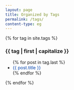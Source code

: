 ```yaml
---
layout: page
title: Organized by Tags
permalink: /tags/
content-type: eg
---
```


<style>
.category-content a {
    text-decoration: none;
    color: #0645ad;
}

.category-content a:hover {
    text-decoration: underline;
    color: #063e9b;
}
</style>

<div class="row">
    {% for tag in site.tags %}
    <div class="col-xl-4 col-lg-6 col-12" >
        <h3 id="{{ tag | first }}">{{ tag | first | capitalize }}</h3>
        <ul class="overflow-auto tag-grid">
        {% for post in tag.last %}
            <li class="category-content"><a href="{{post.url}}">{{ post.title }}</a></li>
        {% endfor %}
        </ul>
    </div>
    {% endfor %}
    <br>
    <br>
</div>

